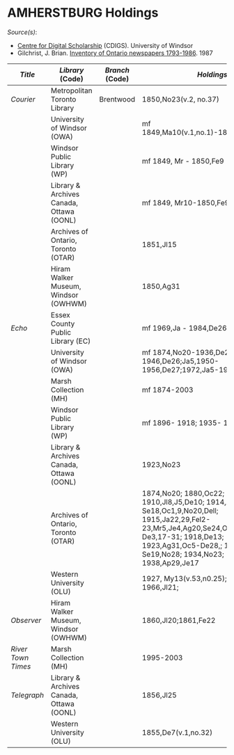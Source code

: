 # AMHERSTBURG Holdings

_Source(s)_:
   * [Centre for Digital Scholarship](https://cdigs.uwindsor.ca) (CDIGS). University of Windsor
   * Gilchrist, J. Brian. [Inventory of Ontario newspapers 1793-1986](https://www.torontopubliclibrary.ca/detail?R=1955746). 1987

| _Title_ | _Library_ (Code) | _Branch_ (Code) | _Holdings_ |
| --- | --- | --- | --- |
| _Courier_ | Metropolitan Toronto Library | Brentwood | 1850,No23(v.2, no.37) |
|  | University of Windsor (OWA) |  | mf 1849,Ma10(v.1,no.1)-1850,Fe9(no.48) |
|  | Windsor Public Library (WP) |  | mf 1849, Mr - 1850,Fe9 |
|  | Library & Archives Canada, Ottawa (OONL) |  | mf 1849, Mr10-1850,Fe9 |
|  | Archives of Ontario, Toronto (OTAR) |  | 1851,Jl15 |
|  | Hiram Walker Museum, Windsor (OWHWM) |  | 1850,Ag31 |
| _Echo_ | Essex County Public Library (EC) |  | mf 1969,Ja - 1984,De26 |
|  | University of Windsor (OWA) |  | mf 1874,No20-1936,De25;1943,Ja7-1946,De26;Ja5,1950-1956,De27;1972,Ja5-1982,De29 |
|  | Marsh Collection (MH) |  | mf 1874-2003 |
|  | Windsor Public Library (WP) |  |  mf 1896- 1918; 1935- 1939; 1969-? |
|  | Library & Archives Canada, Ottawa (OONL) |  | 1923,No23 |
|  | Archives of Ontario, Toronto (OTAR) |  | 1874,No20; 1880,Oc22; 1908,Oc15; 1910,Jl8,J5,De10; 1914,Ag14-Se18,Oc1,9,No20,Dell; 1915,Ja22,29,Fel2-23,Mr5,Je4,Ag20,Se24,Oc22,29,No5,19-De3,17-31; 1918,De13; 1923,Ag31,Oc5-De28,; 1924,Ja4-Se19,No28; 1934,No23; 1938,Ap29,Je17 |
|  | Western University (OLU) |  | 1927, My13(v.53,n0.25); 1934,No23; 1966,Jl21; |
| _Observer_ | Hiram Walker Museum, Windsor (OWHWM) |  | 1860,Jl20;1861,Fe22 |
| _River Town Times_ | Marsh Collection (MH) |  | 1995-2003 |
| _Telegraph_ | Library & Archives Canada, Ottawa (OONL) | | 1856,Jl25  |
|  | Western University (OLU) |  | 1855,De7(v.1,no.32) |
